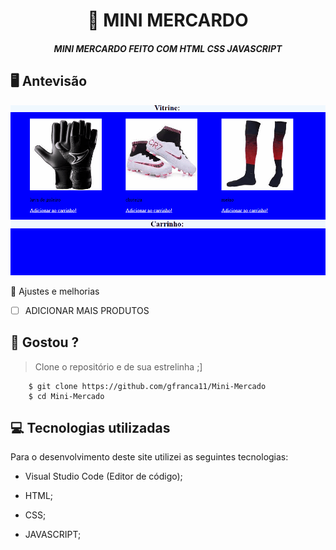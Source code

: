 <h1 align="center">
     📰
MINI MERCARDO

</h1>

<h5 align="center">
  MINI MERCARDO FEITO COM HTML CSS JAVASCRIPT
  </h5>

## 🖥 Antevisão 
<img src="https://github.com/gfranca11/Mini-loja/blob/main/Anima%C3%A7%C3%A3o.gif">
 
 📌 Ajustes e melhorias
 
 - [ ] ADICIONAR MAIS PRODUTOS 
 

 
 
 ## 🧐 Gostou ?
 
 > Clone o repositório e de sua estrelinha ;]
   
        $ git clone https://github.com/gfranca11/Mini-Mercado
        $ cd Mini-Mercado
        
 
 
## 💻 Tecnologias utilizadas

Para o desenvolvimento deste site utilizei as seguintes tecnologias:

 * Visual Studio Code (Editor de código);

* HTML;
* CSS;
* JAVASCRIPT;

